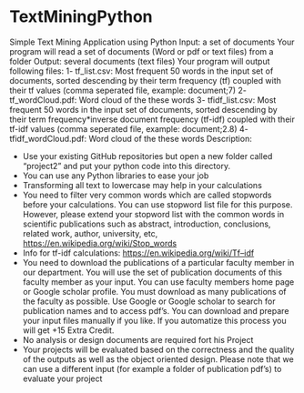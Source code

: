 # TextMiningPython
Simple Text Mining Application using Python
Input: a set of documents
Your program will read a set of documents (Word or pdf or text files) from a folder
Output: several documents (text files)
Your program will output following files:
1- tf_list.csv: Most frequent 50 words in the input set of documents, sorted descending by their term frequency (tf) coupled with their tf values (comma seperated file, example: document;7)
2- tf_wordCloud.pdf: Word cloud of the these words
3- tfidf_list.csv: Most frequent 50 words in the input set of documents, sorted descending by their term frequency*inverse document frequency (tf-idf) coupled with their tf-idf values (comma seperated file, example: document;2.8)
4- tfidf_wordCloud.pdf: Word cloud of the these words
Description:
- Use your existing GitHub repositories but open a new folder called “project2” and put your python code into this directory.
- You can use any Python libraries to ease your job
- Transforming all text to lowercase may help in your calculations
- You need to filter very common words which are called stopwords before your calculations. You can use stopword list file for this purpose. However, please extend your stopword list with the common words in scientific publications such as abstract, introduction, conclusions, related work, author, university, etc, https://en.wikipedia.org/wiki/Stop_words
- Info for tf-idf calculations: https://en.wikipedia.org/wiki/Tf–idf
- You need to download the publications of a particular faculty member in our department. You will use the set of publication documents of this faculty member as your input. You can use faculty members home page or Google scholar profile. You must download as many publications of the faculty as possible. Use Google or Google scholar to search for publication names and to access pdf’s. You can download and prepare your input files manually if you like. If you automatize this process you will get +15 Extra Credit.
- No analysis or design documents are required fort his Project
- Your projects will be evaluated based on the correctness and the quality of the outputs as well as the object oriented design. Please note that we can use a different input (for example a folder of publication pdf’s) to evaluate your project
